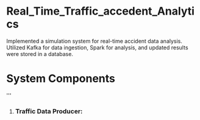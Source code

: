 # Real_Time_Traffic_accedent_Analytics
Implemented a simulation system for real-time accident data analysis. Utilized Kafka for data ingestion, Spark for analysis, and updated results were stored in a database.

# System Components
'''
1. ### Traffic Data Producer:
